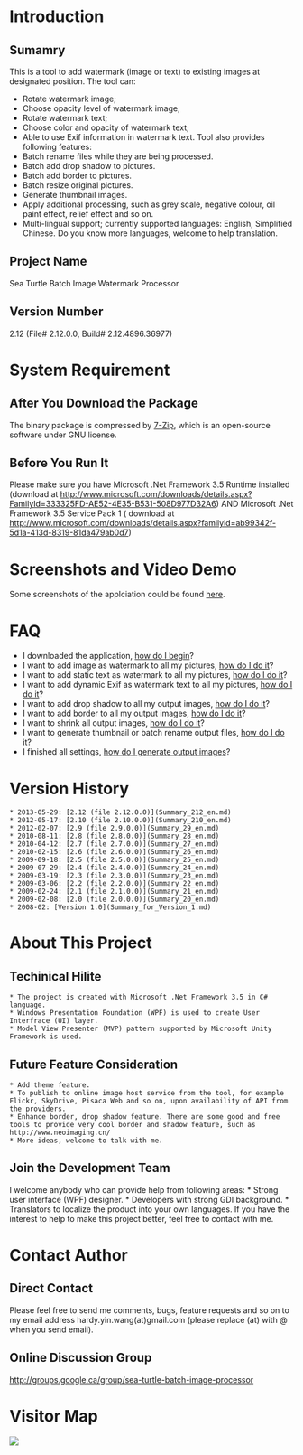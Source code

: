 # Introduction #
## Sumamry ##
This is a tool to add watermark (image or text) to existing images at designated position. The tool can:
  * Rotate watermark image;
  * Choose opacity level of watermark image;
  * Rotate watermark text;
  * Choose color and opacity of watermark text;
  * Able to use Exif information in watermark text.
Tool also provides following features:
  * Batch rename files while they are being processed.
  * Batch add drop shadow to pictures.
  * Batch add border to pictures.
  * Batch resize original pictures.
  * Generate thumbnail images.
  * Apply additional processing, such as grey scale, negative colour, oil paint effect, relief effect and so on.
  * Multi-lingual support; currently supported languages: English, Simplified Chinese. Do you know more languages, welcome to help translation.
## Project Name ##
Sea Turtle Batch Image Watermark Processor
## Version Number ##
2.12 (File# 2.12.0.0, Build# 2.12.4896.36977)
# System Requirement #
## After You Download the Package ##
The binary package is compressed by [7-Zip](http://www.7-zip.org/), which is an open-source software under GNU license.
## Before You Run It ##
Please make sure you have Microsoft .Net Framework 3.5 Runtime installed (download at http://www.microsoft.com/downloads/details.aspx?FamilyId=333325FD-AE52-4E35-B531-508D977D32A6) AND Microsoft .Net Framework 3.5 Service Pack 1 ( download at http://www.microsoft.com/downloads/details.aspx?familyid=ab99342f-5d1a-413d-8319-81da479ab0d7)
# Screenshots and Video Demo #
Some screenshots of the applciation could be found [here](Screenshot_en.md).
# FAQ #
  * I downloaded the application, [how do I begin](FAQ_Begin_en.md)?
  * I want to add image as watermark to all my pictures, [how do I do it](FAQ_Image_Watermark_en.md)?
  * I want to add static text as watermark to all my pictures, [how do I do it](FAQ_StaticText_Watermark_en.md)?
  * I want to add dynamic Exif as watermark text to all my pictures, [how do I do it](FAQ_ExifText_Watermark_en.md)?
  * I want to add drop shadow to all my output images, [how do I do it](FAQ_DropShadow_en.md)?
  * I want to add border to all my output images, [how do I do it](FAQ_Border_en.md)?
  * I want to shrink all output images, [how do I do it](FAQ_Shrink_en.md)?
  * I want to generate thumbnail or batch rename output files, [how do I do it](FAQ_Output_en.md)?
  * I finished all settings, [how do I generate output images](FAQ_Make_en.md)?
# Version History #
    * 2013-05-29: [2.12 (file 2.12.0.0)](Summary_212_en.md)
    * 2012-05-17: [2.10 (file 2.10.0.0)](Summary_210_en.md)
    * 2012-02-07: [2.9 (file 2.9.0.0)](Summary_29_en.md)
    * 2010-08-11: [2.8 (file 2.8.0.0)](Summary_28_en.md)
    * 2010-04-12: [2.7 (file 2.7.0.0)](Summary_27_en.md)
    * 2010-02-15: [2.6 (file 2.6.0.0)](Summary_26_en.md)
    * 2009-09-18: [2.5 (file 2.5.0.0)](Summary_25_en.md)
    * 2009-07-29: [2.4 (file 2.4.0.0)](Summary_24_en.md)
    * 2009-03-19: [2.3 (file 2.3.0.0)](Summary_23_en.md)
    * 2009-03-06: [2.2 (file 2.2.0.0)](Summary_22_en.md)
    * 2009-02-24: [2.1 (file 2.1.0.0)](Summary_21_en.md)
    * 2009-02-08: [2.0 (file 2.0.0.0)](Summary_20_en.md)
    * 2008-02: [Version 1.0](Summary_for_Version_1.md)
# About This Project #
## Techinical Hilite ##
    * The project is created with Microsoft .Net Framework 3.5 in C# language.
    * Windows Presentation Foundation (WPF) is used to create User Interfrace (UI) layer.
    * Model View Presenter (MVP) pattern supported by Microsoft Unity Framework is used.
## Future Feature Consideration ##
    * Add theme feature.
    * To publish to online image host service from the tool, for example Flickr, SkyDrive, Pisaca Web and so on, upon availability of API from the providers.
    * Enhance border, drop shadow feature. There are some good and free tools to provide very cool border and shadow feature, such as http://www.neoimaging.cn/
    * More ideas, welcome to talk with me.
## Join the Development Team ##
I welcome anybody who can provide help from following areas:
    * Strong user interface (WPF) designer.
    * Developers with strong GDI background.
    * Translators to localize the product into your own languages.
If you have the interest to help to make this project better, feel free to contact with me.
# Contact Author #
## Direct Contact ##
Please feel free to send me comments, bugs, feature requests and so on to my email address hardy.yin.wang(at)gmail.com (please replace (at) with @ when you send email).
## Online Discussion Group ##
http://groups.google.ca/group/sea-turtle-batch-image-processor
# Visitor Map #
[![](http://www2.clustrmaps.com/stats/maps-no_clusters/code.google.com-p-batch-image-watermark-processor--thumb.jpg)](http://www2.clustrmaps.com/counter/maps.php?url=http://code.google.com/p/batch-image-watermark-processor/)